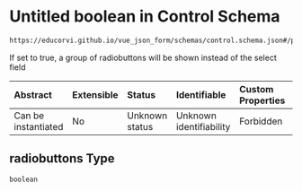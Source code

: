 # Untitled boolean in Control Schema

```txt
https://educorvi.github.io/vue_json_form/schemas/control.schema.json#/properties/options/properties/radiobuttons
```

If set to true, a group of radiobuttons will be shown instead of the select field

| Abstract            | Extensible | Status         | Identifiable            | Custom Properties | Additional Properties | Access Restrictions | Defined In                                                                     |
| :------------------ | :--------- | :------------- | :---------------------- | :---------------- | :-------------------- | :------------------ | :----------------------------------------------------------------------------- |
| Can be instantiated | No         | Unknown status | Unknown identifiability | Forbidden         | Allowed               | none                | [control.schema.json\*](../schemas/control.schema.json "open original schema") |

## radiobuttons Type

`boolean`
